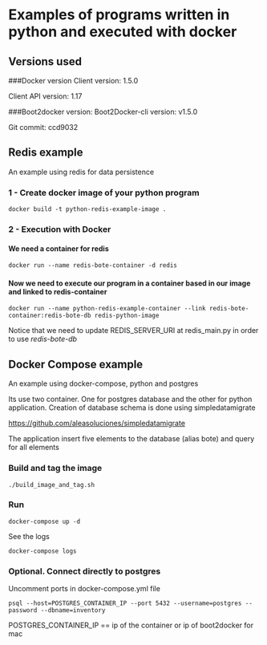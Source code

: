 # Examples of programs written in python and executed with docker

## Versions used
###Docker version
Client version: 1.5.0

Client API version: 1.17

###Boot2docker version:
Boot2Docker-cli version: v1.5.0

Git commit: ccd9032

## Redis example
An example using redis for data persistence
 
### 1 - Create docker image of your python program
```
docker build -t python-redis-example-image .
```

### 2 - Execution with Docker
#### We need a container for redis
```
docker run --name redis-bote-container -d redis
```

#### Now we need to execute our program in a container based in our image and linked to redis-container
```
docker run --name python-redis-example-container --link redis-bote-container:redis-bote-db redis-python-image
```

Notice that we need to update REDIS_SERVER_URI at redis_main.py in order to use <i>redis-bote-db</i>

## Docker Compose example
An example using docker-compose, python and postgres

Its use two container. One for postgres database and the other for python application.
Creation of database schema is done using simpledatamigrate 

https://github.com/aleasoluciones/simpledatamigrate

The application insert five elements to the database (alias bote) and query for all elements

### Build and tag the image
```
./build_image_and_tag.sh
```

### Run
```
docker-compose up -d
```

See the logs

```
docker-compose logs
```

### Optional. Connect directly to postgres
Uncomment ports in docker-compose.yml file

```
psql --host=POSTGRES_CONTAINER_IP --port 5432 --username=postgres --password --dbname=inventory
```

POSTGRES_CONTAINER_IP == ip of the container or ip of boot2docker for mac
